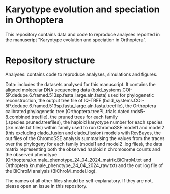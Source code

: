 # Karyotype evolution and speciation in Orthoptera
This repository contains data and code to reproduce analyses reported in the manuscript "Karyotype evolution and speciation in Orthoptera".

# Repository structure
Analyses: contains code to reproduce analyses, simulations and figures.

Data: includes the datasets analysed for this manuscript. It contains the aligned molecular DNA sequencing data (bold_systems.COI-5P.dedupe.6.framed.513sp.fasta_large.aln.fasta) used for phylogenetic reconstruction, the output tree file of IQ-TREE (bold_systems.COI-5P.dedupe.6.framed.513sp.fasta_large.aln.fasta.treefile), the Orthoptera calibrated phylogenetic tree (Orthoptera.treePL.trials.dated.rnds5-8.combined.treefile), the pruned trees for each family (.species.pruned.treefiles), the haploid karyotype number for each species (.kn.male.txt files) within family used to run ChromoSSE model1 and model2 (this excluding clado_fusion and clado_fission) models with RevBayes, the out files of the ChromoSSE analysis summarising the values from the traces over the phylogeny for each family (model1 and model2 .log files), the data matrix representing both the observed haploid n chromosome counts and the observed phenotype (Orthoptera.kn.male_phenotype_24_04_2024_matrix.BiChroM.txt and Orthoptera.kn.male_phenotype_24_04_2024_raw.txt) and the out log file of the BiChroM analysis (BiChroM_model.log).

The names of all other files should be self-explanatory. If they are not, please open an issue in this repository.
